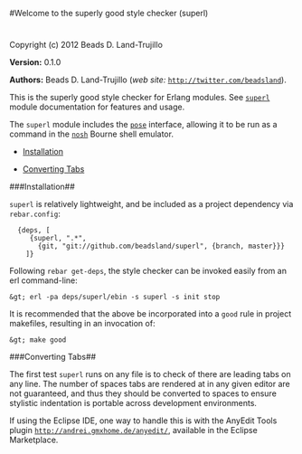 

#Welcome to the superly good style checker (superl)#


Copyright (c) 2012 Beads D. Land-Trujillo

__Version:__ 0.1.0

__Authors:__ Beads D. Land-Trujillo (_web site:_ [`http://twitter.com/beadsland`](http://twitter.com/beadsland)).

This is the superly good style checker for Erlang modules.
  See [`superl`](http://github.com/beadsland/superl/blob/master/doc/superl.md) module documentation for features and usage.
 


The `superl` module includes the
[`pose`](http://github.com/beadsland/pose) interface,
  allowing it to be run as a command in the
[`nosh`](http://github.com/beadsland/nosh) Bourne shell
emulator.
 

* [Installation](http://github.com/beadsland/superl/blob/master/doc/README.md#Installation)

* [Converting Tabs](http://github.com/beadsland/superl/blob/master/doc/README.md#Converting_Tabs)


 


###<a name="Installation">Installation</a>##

 


`superl` is relatively lightweight, and be included as a project
  dependency via `rebar.config`:
 
	
	  {deps, [
	     {superl, ".*",
	       {git, "git://github.com/beadsland/superl", {branch, master}}}
	    ]}

 


Following `rebar get-deps`, the style checker can be invoked easily
from an erl command-line:
 
	
	&gt; erl -pa deps/superl/ebin -s superl -s init stop

 


It is recommended that the above be incorporated into a `good` rule
in project makefiles, resulting in an invocation of:
 
	
	&gt; make good

 


###<a name="Converting_Tabs">Converting Tabs</a>##

 


The first test `superl` runs on any file is to check of there are
leading tabs on any line.  The number of spaces tabs are rendered
at in any given editor are not guaranteed, and thus they should be
converted to spaces to ensure stylistic indentation is portable across
development environments.
 
If using the Eclipse IDE, one way to handle this is with the AnyEdit
  Tools plugin [`http://andrei.gmxhome.de/anyedit/`](http://andrei.gmxhome.de/anyedit/), available in the
  Eclipse Marketplace.
